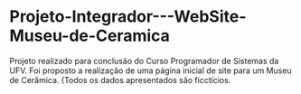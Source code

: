 # Projeto-Integrador---WebSite-Museu-de-Ceramica
Projeto realizado para conclusão do Curso Programador de Sistemas da UFV.  Foi proposto a realização de uma página inicial de site para um Museu de Cerâmica. (Todos os dados apresentados são ficctícios.
